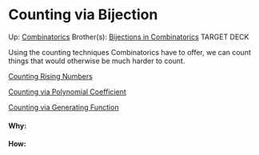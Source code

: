 # Counting via Bijection

Up: [Combinatorics](combinatorics)
Brother(s): [Bijections in Combinatorics](bijections_in_combinatorics)
TARGET DECK

Using the counting techniques Combinatorics have to offer, we can count things that would otherwise be much harder to count.

[Counting Rising Numbers](counting_rising_numbers)

[Counting via Polynomial Coefficient](counting_via_polynomial_coefficient)

[Counting via Generating Function](counting_via_generating_function)

































#### Why:
#### How:









